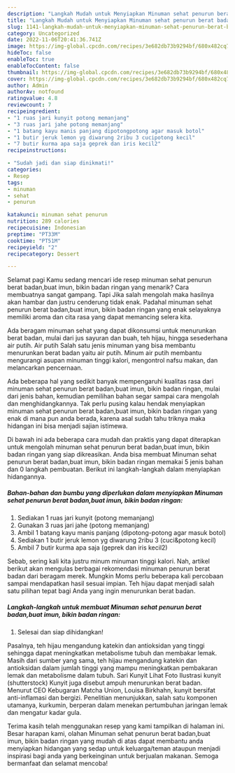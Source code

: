 ```yaml
---
description: "Langkah Mudah untuk Menyiapkan Minuman sehat penurun berat badan,buat imun, bikin badan ringan yang Lezat"
title: "Langkah Mudah untuk Menyiapkan Minuman sehat penurun berat badan,buat imun, bikin badan ringan yang Lezat"
slug: 1141-langkah-mudah-untuk-menyiapkan-minuman-sehat-penurun-berat-badan-buat-imun-bikin-badan-ringan-yang-lezat
category: Uncategorized
date: 2022-11-06T20:41:36.741Z
image: https://img-global.cpcdn.com/recipes/3e682db73b9294bf/680x482cq70/minuman-sehat-penurun-berat-badanbuat-imun-bikin-badan-ringan-foto-resep-utama.jpg
hideToc: false
enableToc: true
enableTocContent: false
thumbnail: https://img-global.cpcdn.com/recipes/3e682db73b9294bf/680x482cq70/minuman-sehat-penurun-berat-badanbuat-imun-bikin-badan-ringan-foto-resep-utama.jpg
cover: https://img-global.cpcdn.com/recipes/3e682db73b9294bf/680x482cq70/minuman-sehat-penurun-berat-badanbuat-imun-bikin-badan-ringan-foto-resep-utama.jpg
author: Admin
authorAv: notfound
ratingvalue: 4.8
reviewcount: 7
recipeingredient:
- "1 ruas jari kunyit potong memanjang"
- "3 ruas jari jahe potong memanjang"
- "1 batang kayu manis panjang dipotongpotong agar masuk botol"
- "1 butir jeruk lemon yg diwarung 2ribu 3 cucipotong kecil"
- "7 butir kurma apa saja geprek dan iris kecil2"
recipeinstructions:

- "Sudah jadi dan siap dinikmati!"
categories:
- Resep
tags:
- minuman
- sehat
- penurun

katakunci: minuman sehat penurun 
nutrition: 289 calories
recipecuisine: Indonesian
preptime: "PT33M"
cooktime: "PT51M"
recipeyield: "2"
recipecategory: Dessert

---
```



Selamat pagi Kamu sedang mencari ide resep minuman sehat penurun berat badan,buat imun, bikin badan ringan yang menarik? Cara membuatnya sangat gampang. Tapi Jika salah mengolah maka hasilnya akan hambar dan justru cenderung tidak enak. Padahal minuman sehat penurun berat badan,buat imun, bikin badan ringan yang enak selayaknya memiliki aroma dan cita rasa yang dapat memancing selera kita.


Ada beragam minuman sehat yang dapat dikonsumsi untuk menurunkan berat badan, mulai dari jus sayuran dan buah, teh hijau, hingga sesederhana air putih. Air putih Salah satu jenis minuman yang bisa membantu menurunkan berat badan yaitu air putih. Minum air putih membantu mengurangi asupan minuman tinggi kalori, mengontrol nafsu makan, dan melancarkan pencernaan.

Ada beberapa hal yang sedikit banyak mempengaruhi kualitas rasa dari minuman sehat penurun berat badan,buat imun, bikin badan ringan, mulai dari jenis bahan, kemudian pemilihan bahan segar sampai cara mengolah dan menghidangkannya. Tak perlu pusing kalau hendak menyiapkan minuman sehat penurun berat badan,buat imun, bikin badan ringan yang enak di mana pun anda berada, karena asal sudah tahu triknya maka hidangan ini bisa menjadi sajian istimewa.


Di bawah ini ada beberapa cara mudah dan praktis yang dapat diterapkan untuk mengolah minuman sehat penurun berat badan,buat imun, bikin badan ringan yang siap dikreasikan. Anda bisa membuat Minuman sehat penurun berat badan,buat imun, bikin badan ringan memakai 5 jenis bahan dan 0 langkah pembuatan. Berikut ini langkah-langkah dalam menyiapkan hidangannya.

<!--inarticleads1-->

##### Bahan-bahan dan bumbu yang diperlukan dalam menyiapkan Minuman sehat penurun berat badan,buat imun, bikin badan ringan:

1. Sediakan 1 ruas jari kunyit (potong memanjang)
1. Gunakan 3 ruas jari jahe (potong memanjang)
1. Ambil 1 batang kayu manis panjang (dipotong-potong agar masuk botol)
1. Sediakan 1 butir jeruk lemon yg diwarung 2ribu 3 (cuci&amp;potong kecil)
1. Ambil 7 butir kurma apa saja (geprek dan iris kecil2)


Sebab, sering kali kita justru minum minuman tinggi kalori. Nah, artikel berikut akan mengulas berbagai rekomendasi minuman penurun berat badan dari beragam merek. Mungkin Moms perlu beberapa kali percobaan sampai mendapatkan hasil sesuai impian. Teh hijau dapat menjadi salah satu pilihan tepat bagi Anda yang ingin menurunkan berat badan. 

<!--inarticleads2-->

##### Langkah-langkah untuk membuat Minuman sehat penurun berat badan,buat imun, bikin badan ringan:


1. Selesai dan siap dihidangkan!

Pasalnya, teh hijau mengandung katekin dan antioksidan yang tinggi sehingga dapat meningkatkan metabolisme tubuh dan membakar lemak. Masih dari sumber yang sama, teh hijau mengandung katekin dan antioksidan dalam jumlah tinggi yang mampu meningkatkan pembakaran lemak dan metabolisme dalam tubuh. Sari Kunyit Lihat Foto Ilustrasi kunyit (shutterstock) Kunyit juga disebut ampuh menurunkan berat badan. Menurut CEO Kebugaran Matcha Union, Louisa Birkhahn, kunyit bersifat anti-inflamasi dan bergizi. Penelitian menunjukkan, salah satu komponen utamanya, kurkumin, berperan dalam menekan pertumbuhan jaringan lemak dan mengatur kadar gula. 

Terima kasih telah menggunakan resep yang kami tampilkan di halaman ini. Besar harapan kami, olahan Minuman sehat penurun berat badan,buat imun, bikin badan ringan yang mudah di atas dapat membantu anda menyiapkan hidangan yang sedap untuk keluarga/teman ataupun menjadi inspirasi bagi anda yang berkeinginan untuk berjualan makanan. Semoga bermanfaat dan selamat mencoba!
